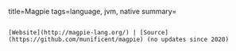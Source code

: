 title=Magpie
tags=language, jvm, native
summary=
~~~~~~

[Website](http://magpie-lang.org/) | [Source](https://github.com/munificent/magpie) (no updates since 2020)

